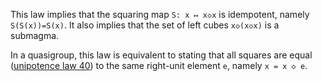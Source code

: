 This law implies that the squaring map `S: x ↦ x◇x` is idempotent, namely `S(S(x))=S(x)`.  It also implies that the set of left cubes `x◇(x◇x)` is a submagma.

In a quasigroup, this law is equivalent to stating that all squares are equal ([unipotence law 40](https://teorth.github.io/equational_theories/implications/?40)) to the same right-unit element `e`, namely `x = x ◇ e`.
